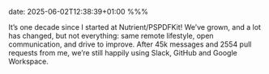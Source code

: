 date: 2025-06-02T12:38:39+01:00
%%%

It’s one decade since I started at Nutrient/PSPDFKit! We’ve grown, and a lot has changed, but not everything: same remote lifestyle, open communication, and drive to improve. After 45k messages and 2554 pull requests from me, we’re still happily using Slack, GitHub and Google Workspace.
